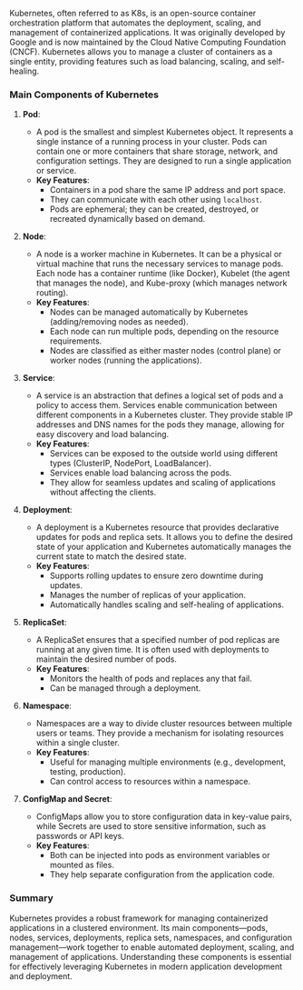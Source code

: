 Kubernetes, often referred to as K8s, is an open-source container orchestration platform that automates the deployment, scaling, and management of containerized applications. It was originally developed by Google and is now maintained by the Cloud Native Computing Foundation (CNCF). Kubernetes allows you to manage a cluster of containers as a single entity, providing features such as load balancing, scaling, and self-healing.

### Main Components of Kubernetes

1. **Pod**:
   - A pod is the smallest and simplest Kubernetes object. It represents a single instance of a running process in your cluster. Pods can contain one or more containers that share storage, network, and configuration settings. They are designed to run a single application or service.
   - **Key Features**:
     - Containers in a pod share the same IP address and port space.
     - They can communicate with each other using `localhost`.
     - Pods are ephemeral; they can be created, destroyed, or recreated dynamically based on demand.

2. **Node**:
   - A node is a worker machine in Kubernetes. It can be a physical or virtual machine that runs the necessary services to manage pods. Each node has a container runtime (like Docker), Kubelet (the agent that manages the node), and Kube-proxy (which manages network routing).
   - **Key Features**:
     - Nodes can be managed automatically by Kubernetes (adding/removing nodes as needed).
     - Each node can run multiple pods, depending on the resource requirements.
     - Nodes are classified as either master nodes (control plane) or worker nodes (running the applications).

3. **Service**:
   - A service is an abstraction that defines a logical set of pods and a policy to access them. Services enable communication between different components in a Kubernetes cluster. They provide stable IP addresses and DNS names for the pods they manage, allowing for easy discovery and load balancing.
   - **Key Features**:
     - Services can be exposed to the outside world using different types (ClusterIP, NodePort, LoadBalancer).
     - Services enable load balancing across the pods.
     - They allow for seamless updates and scaling of applications without affecting the clients.

4. **Deployment**:
   - A deployment is a Kubernetes resource that provides declarative updates for pods and replica sets. It allows you to define the desired state of your application and Kubernetes automatically manages the current state to match the desired state.
   - **Key Features**:
     - Supports rolling updates to ensure zero downtime during updates.
     - Manages the number of replicas of your application.
     - Automatically handles scaling and self-healing of applications.

5. **ReplicaSet**:
   - A ReplicaSet ensures that a specified number of pod replicas are running at any given time. It is often used with deployments to maintain the desired number of pods.
   - **Key Features**:
     - Monitors the health of pods and replaces any that fail.
     - Can be managed through a deployment.

6. **Namespace**:
   - Namespaces are a way to divide cluster resources between multiple users or teams. They provide a mechanism for isolating resources within a single cluster.
   - **Key Features**:
     - Useful for managing multiple environments (e.g., development, testing, production).
     - Can control access to resources within a namespace.

7. **ConfigMap and Secret**:
   - ConfigMaps allow you to store configuration data in key-value pairs, while Secrets are used to store sensitive information, such as passwords or API keys.
   - **Key Features**:
     - Both can be injected into pods as environment variables or mounted as files.
     - They help separate configuration from the application code.

### Summary

Kubernetes provides a robust framework for managing containerized applications in a clustered environment. Its main components—pods, nodes, services, deployments, replica sets, namespaces, and configuration management—work together to enable automated deployment, scaling, and management of applications. Understanding these components is essential for effectively leveraging Kubernetes in modern application development and deployment.